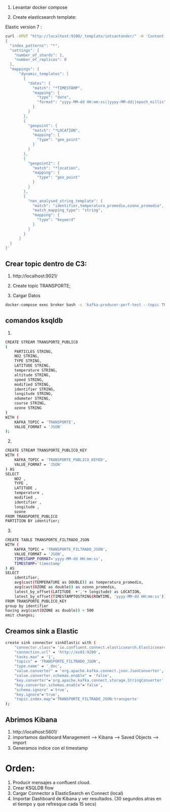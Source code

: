 1. Levantar docker compose


2. Create elasticsearch template:

Elastic version 7 :
```bash
curl -XPUT "http://localhost:9200/_template/iotsantander/" -H 'Content-Type: application/json' -d'
{
  "index_patterns": "*",
  "settings": {
    "number_of_shards": 1,
    "number_of_replicas": 0
  },
  "mappings": {
      "dynamic_templates": [
        {
          "dates": {
            "match": "*TIMESTAMP",
            "mapping": {
              "type": "date",
              "format": "yyyy-MM-dd HH:mm:ss||yyyy-MM-dd||epoch_millis"
            }
          }
        },
        {
          "geopoint": {
            "match": "*LOCATION",
            "mapping": {
              "type": "geo_point"
            }
          }
        },
        {
          "geopoint2": {
            "match": "*location",
            "mapping": {
              "type": "geo_point"
            }
          }
        },
        {
          "non_analysed_string_template": {
            "match": "identifier,temperatura_promedio,ozono_promedio",
            "match_mapping_type": "string",
            "mapping": {
              "type": "keyword"
            }
          }
        }
      ]
  }
}'
```

## Crear topic dentro de C3:
1. http://localhost:9021/

2. Create topic TRANSPORTE;


3. Cargar Datos
```bash
docker-compose exec broker bash -c 'kafka-producer-perf-test --topic TRANSPORTE --throughput 5 --payload-file /tmp/datos/santanderDatos.json --producer-props acks=all linger.ms=10 bootstrap.servers=localhost:9092 --num-records 100000'
```

## comandos ksqldb
1. 
```bash
CREATE STREAM TRANSPORTE_PUBLICO 
( 
    PARTICLES STRING, 
    NO2 STRING, 
    TYPE STRING, 
    LATITUDE STRING, 
    temperature STRING, 
    altitude STRING, 
    speed STRING, 
    modified STRING, 
    identifier STRING, 
    longitude STRING, 
    odometer STRING, 
    course STRING, 
    ozone STRING 
) 
WITH ( 
    KAFKA_TOPIC = 'TRANSPORTE', 
    VALUE_FORMAT = 'JSON' 
); 
```
2. 
```bash
CREATE STREAM TRANSPORTE_PUBLICO_KEY 
WITH (
    KAFKA_TOPIC = 'TRANSPORTE_PUBLICO_KEYED',
    VALUE_FORMAT = 'JSON'
) AS
SELECT
    NO2 ,
    TYPE ,
    LATITUDE ,
    temperature ,
    modified ,
    identifier ,
    longitude ,
    ozone 
FROM TRANSPORTE_PUBLICO
PARTITION BY identifier;
```

3. 
```bash
CREATE TABLE TRANSPORTE_FILTRADO_JSON 
WITH ( 
    KAFKA_TOPIC = 'TRANSPORTE_FILTRADO_JSON', 
    VALUE_FORMAT = 'JSON', 
    TIMESTAMP_FORMAT='yyyy-MM-dd HH:mm:ss', 
    TIMESTAMP='timestamp' 
) AS 
SELECT 
    identifier, 
    avg(cast(TEMPERATURE as DOUBLE)) as temperatura_promedio, 
    avg(cast(OZONE as double)) as ozono_promedio, 
    latest_by_offset(LATITUDE  +','+ longitude) as LOCATION, 
    latest_by_offset(TIMESTAMPTOSTRING(ROWTIME, 'yyyy-MM-dd HH:mm:ss')) AS timestamp 
FROM TRANSPORTE_PUBLICO_KEY 
group by identifier 
having avg(cast(OZONE as double)) < 500 
emit changes;
```

## Creamos sink a Elastic
```bash
create sink connector sinkElastic with ( 
    "connector.class"= 'io.confluent.connect.elasticsearch.ElasticsearchSinkConnector', 
    "connection.url" = 'http://es01:9200', 
    "tasks.max" = '1', 
    "topics" = 'TRANSPORTE_FILTRADO_JSON', 
    "type.name" = '_doc', 
    "value.converter" = 'org.apache.kafka.connect.json.JsonConverter', 
    "value.converter.schemas.enable" = 'false', 
    "key.converter"='org.apache.kafka.connect.storage.StringConverter', 
    "key.converter.schemas.enable"='false', 
    "schema.ignore" ='true', 
    "key.ignore"='true', 
    "topic.index.map"='TRANSPORTE_FILTRADO_JSON:transporte' 
);
```

## Abrimos Kibana 
1. http://localhost:5601/
2. importamos dashboard Management --> Kibana --> Saved Objects --> import
3. Generamos indice con el timestamp

# Orden:
1. Producir mensajes a confluent cloud.
2. Crear KSQLDB flow
3. Cargar Connector a ElasticSearch en Connect (local)
4. Importar Dashboard de Kibana y ver resultados. (30 segundos atras en el tiempo y que refresque cada 15 secs)



